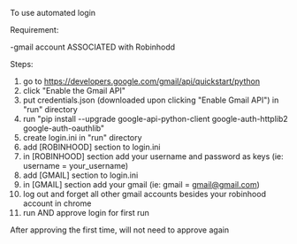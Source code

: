 To use automated login

Requirement:

-gmail account ASSOCIATED with Robinhodd

Steps:
1. go to https://developers.google.com/gmail/api/quickstart/python
2. click "Enable the Gmail API"
3. put credentials.json (downloaded upon clicking "Enable Gmail API") in "run" directory
4. run  "pip install --upgrade google-api-python-client google-auth-httplib2 google-auth-oauthlib"
5. create login.ini in "run" directory
6. add [ROBINHOOD] section to login.ini
7. in [ROBINHOOD] section add your username and password as keys (ie: username = your_username)
8. add [GMAIL] section to login.ini
9. in [GMAIL] section add your gmail (ie: gmail = gmail@gmail.com)
10. log out and forget all other gmail accounts besides your robinhood account in chrome
11. run AND approve login for first run

After approving the first time, will not need to approve again